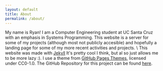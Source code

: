 ```yaml
---
layout: default
title: About
permalink: /about/
---
```


My name is Ryan! I am a Computer Engineering student at UC Santa Cruz with an emphasis in Systems Programming.
This website is a server for some of my projects (although most not publicly accesible) and hopefully a landing page for some of my more recent activities and projects.
\\
This website was made with [Jekyll](https://jekyllrb.com/) It's pretty cool I think, but al so just allows me to be more lazy :).
I use a theme from [GitHub Pages Themes](https://github.com/pages-themes), licensed under CC0-1.0.
The GitHub Repository for this project can be found [here]().